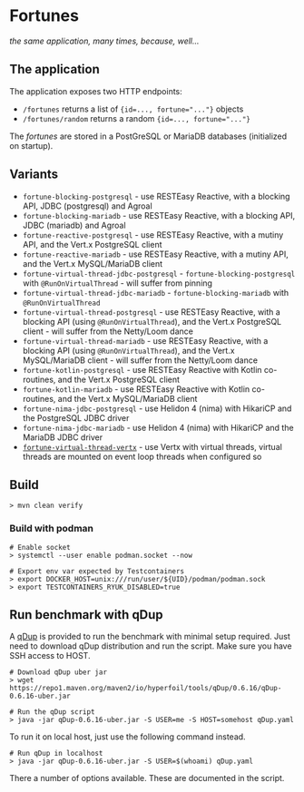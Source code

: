 # Fortunes

_the same application, many times, because, well..._

## The application

The application exposes two HTTP endpoints:

- `/fortunes` returns a list of `{id=..., fortune="..."}` objects
- `/fortunes/random` returns a random `{id=..., fortune="..."}`

The _fortunes_ are stored in a PostGreSQL or MariaDB databases (initialized on startup).

## Variants

* `fortune-blocking-postgresql` - use RESTEasy Reactive, with a blocking API, JDBC (postgresql) and Agroal
* `fortune-blocking-mariadb` - use RESTEasy Reactive, with a blocking API, JDBC (mariadb) and Agroal
* `fortune-reactive-postgresql` - use RESTEasy Reactive, with a mutiny API, and the Vert.x PostgreSQL client
* `fortune-reactive-mariadb` - use RESTEasy Reactive, with a mutiny API, and the Vert.x MySQL/MariaDB client
* `fortune-virtual-thread-jdbc-postgresql` - `fortune-blocking-postgresql` with `@RunOnVirtualThread` - will suffer from pinning
* `fortune-virtual-thread-jdbc-mariadb` - `fortune-blocking-mariadb` with `@RunOnVirtualThread`
* `fortune-virtual-thread-postgresql` - use RESTEasy Reactive, with a blocking API (using `@RunOnVirtualThread`), and the
  Vert.x PostgreSQL client - will suffer from the Netty/Loom dance
* `fortune-virtual-thread-mariadb` - use RESTEasy Reactive, with a blocking API (using `@RunOnVirtualThread`), and the
  Vert.x MySQL/MariaDB client - will suffer from the Netty/Loom dance
* `fortune-kotlin-postgresql` - use RESTEasy Reactive with Kotlin co-routines, and the Vert.x PostgreSQL client
* `fortune-kotlin-mariadb` - use RESTEasy Reactive with Kotlin co-routines, and the Vert.x MySQL/MariaDB client
* `fortune-nima-jdbc-postgresql` - use Helidon 4 (nima) with HikariCP and the PostgreSQL JDBC driver
* `fortune-nima-jdbc-mariadb` - use Helidon 4 (nima) with HikariCP and the MariaDB JDBC driver
* [`fortune-virtual-thread-vertx`](fortune-virtual-thread-vertx) - use Vertx with virtual threads, virtual threads are mounted on event loop threads when configured so

## Build

```shell
> mvn clean verify
```

### Build with podman

```shell
# Enable socket
> systemctl --user enable podman.socket --now

# Export env var expected by Testcontainers
> export DOCKER_HOST=unix:///run/user/${UID}/podman/podman.sock
> export TESTCONTAINERS_RYUK_DISABLED=true
```

## Run benchmark with qDup

A [qDup](https://github.com/Hyperfoil/qDup) is provided to run the benchmark with minimal setup required.
Just need to download qDup distribution and run the script. Make sure you have SSH access to HOST.
```shell
# Download qDup uber jar
> wget https://repo1.maven.org/maven2/io/hyperfoil/tools/qDup/0.6.16/qDup-0.6.16-uber.jar

# Run the qDup script
> java -jar qDup-0.6.16-uber.jar -S USER=me -S HOST=somehost qDup.yaml
```
To run it on local host, just use the following command instead.
```shell
# Run qDup in localhost
> java -jar qDup-0.6.16-uber.jar -S USER=$(whoami) qDup.yaml
```

There a number of options available. These are documented in the script.
